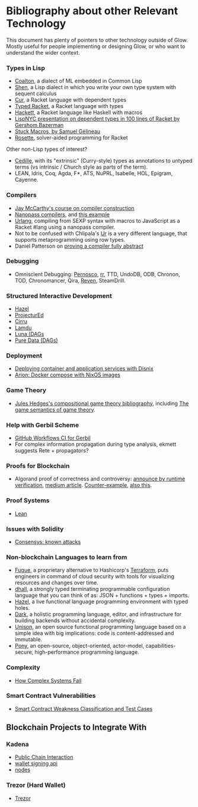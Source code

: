 # Bibliography about other Relevant Technology

This document has plenty of pointers to other technology outside of Glow.
Mostly useful for people implementing or designing Glow,
or who want to understand the wider context.

### Types in Lisp

* [Coalton](https://github.com/stylewarning/coalton), a dialect of ML embedded in Common Lisp
* [Shen](http://shenlanguage.org/), a Lisp dialect in which you write your own type system with sequent calculus
* [Cur](https://docs.racket-lang.org/cur/index.html), a Racket language with dependent types
* [Typed Racket](https://docs.racket-lang.org/ts-reference/index.html), a Racket language with types
* [Hackett](https://lexi-lambda.github.io/hackett/), a Racket language like Haskell with macros
* [LispNYC presentation on dependent types in 100 lines of Racket by Gershom Bazerman](https://www.meetup.com/LispNYC/events/217730802/)
* [Stuck Macros, by Samuel Gélineau](https://www.youtube.com/watch?v=nUvKoG_V_U0)
* [Rosette](https://docs.racket-lang.org/rosette-guide/), solver-aided programming for Racket

Other non-Lisp types of interest?
* [Cedille](https://cedille.github.io/), with its "extrinsic" (Curry-style) types as annotations
  to untyped terms (vs intrinsic / Church style as parts of the term).
* LEAN, Idris, Coq, Agda, F*, ATS, NuPRL, Isabelle, HOL, Epigram, Cayenne.

### Compilers

* [Jay McCarthy's course on compiler construction](https://jeapostrophe.github.io/courses/2019/spring/406/course/)
* [Nanopass compilers](https://nanopass.org/documentation.html), and [this example](https://github.com/akeep/scheme-to-c/blob/master/c.ss)
* [Urlang](https://github.com/soegaard/urlang), compiling from SEXP syntax with macros to JavaScript as a Racket #lang using a nanopass compiler.
* Not to be confused with Chlipala's [Ur](http://www.impredicative.com/ur/) is a very different language, that supports metaprogramming using row types.
* Daniel Patterson on [proving a compiler fully abstract](https://dbp.io/essays/2018-04-19-how-to-prove-a-compiler-fully-abstract.html)

### Debugging

* Omniscient Debugging: [Pernosco](https://pernos.co/about/related-work/), [rr](https://rr-project.org), TTD, UndoDB, ODB, Chronon, TOD, Chronomancer, Qira, [Reven](https://www.tetrane.com/), SteamDrill.

### Structured Interactive Development

* [Hazel](https://hazel.org/)
* [ProjecturEd](https://github.com/projectured/projectured)
* [Cirru](http://cirru.org)
* [Lamdu](https://lamdu.org)
* [Luna (DAGs](https://luna-lang.org)
* [Pure Data (DAGs)](https://puredata.info)

### Deployment

* [Deploying container and application services with Disnix](https://sandervanderburg.blogspot.com/2020/04/deploying-container-and-application.html)
* [Arion: Docker compose with NixOS images](https://github.com/hercules-ci/arion)

### Game Theory

* [Jules Hedges's compositional game theory bibliography](https://julesh.com/compositional-game-theory-bibliography/), including [The game semantics of game theory](https://arxiv.org/abs/1904.11287).

### Help with Gerbil Scheme

* [GitHub Workflows CI for Gerbil](https://github.com/belmarca/gerbil-fwd/blob/master/.github/workflows/main.yml)
* For complex information propagation during type analysis, ekmett suggests Rete + propagators?

### Proofs for Blockchain

* Algorand proof of correctness and controversy:
  [announce by runtime verification](https://runtimeverification.com/blog/formally-verifying-algorand-reinforcing-a-chain-of-steel-modeling-and-safety/),
  [medium article](https://medium.com/algorand/formal-verification-of-the-algorand-protocol-bbde5a52b830).
  [Counter-example](https://arxiv.org/abs/1905.04463),
  [also this](https://arxiv.org/pdf/1907.05523.pdf).

### Proof Systems

* [Lean](https://leanprover.github.io/theorem_proving_in_lean/)

### Issues with Solidity

* [Consensys: known attacks](https://consensys.github.io/smart-contract-best-practices/known_attacks/)

### Non-blockchain Languages to learn from

* [Fugue](https://fugue.co), a proprietary alternative to Hashicorp's [Terraform](https://terraform.io), puts engineers in command of cloud security with tools for visualizing resources and changes over time.
* [dhall](https://dhall-lang.org), a strongly typed terminating programmable configuration language that you can think of as: JSON + functions + types + imports.
* [Hazel](https://hazel.org), a live functional language programming environment with typed holes.
* [Dark](https://darklang.com), a holistic programming language, editor, and infrastructure for building backends without accidental complexity.
* [Unison](https://unisonweb.org), an open source functional programming language based on a simple idea with big implications: code is content-addressed and immutable.
* [Pony](https://www.ponylang.io/), an open-source, object-oriented, actor-model, capabilities-secure, high-performance programming language.

### Complexity

* [How Complex Systems Fail](https://web.mit.edu/2.75/resources/random/How%20Complex%20Systems%20Fail.pdf)

### Smart Contract Vulnerabilities

* [Smart Contract Weakness Classification and Test Cases](https://swcregistry.io/)

## Blockchain Projects to Integrate With

### Kadena

* [Public Chain Interaction](https://kadena-io.github.io/kadena-docs/Public-Chain-Docs/)
* [wallet signing api](https://kadena-io.github.io/signing-api/)
* [nodes](https://github.com/kadena-io/chainweb-node)

### Trezor (Hard Wallet)

* [Trezor](https://wiki.trezor.io/Developers_guide)

